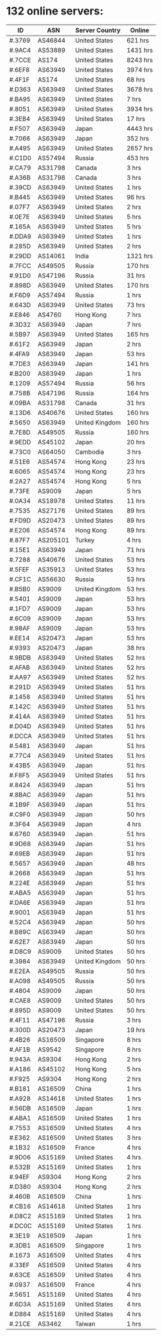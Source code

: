 # 132 online servers:

| ID | ASN | Server Country | Online |
| ------ | ------ | ------ | ------ |
| #.3769 | AS46844 | United States | 621 hrs |
| #.9AC4 | AS53889 | United States | 1431 hrs |
| #.7CCE | AS174 | United States | 8243 hrs |
| #.6EF8 | AS63949 | United States | 3974 hrs |
| #.4F1F | AS174 | United States | 68 hrs |
| #.D363 | AS63949 | United States | 3678 hrs |
| #.BA95 | AS63949 | United States | 7 hrs |
| #.8051 | AS63949 | United States | 3934 hrs |
| #.3EB4 | AS63949 | United States | 17 hrs |
| #.F507 | AS63949 | Japan | 4443 hrs |
| #.7066 | AS63949 | Japan | 352 hrs |
| #.A495 | AS63949 | United States | 2657 hrs |
| #.C1D0 | AS57494 | Russia | 453 hrs |
| #.CA79 | AS31798 | Canada | 3 hrs |
| #.A36B | AS31798 | Canada | 3 hrs |
| #.39CD | AS63949 | United States | 1 hrs |
| #.B445 | AS63949 | United States | 96 hrs |
| #.07F7 | AS63949 | United States | 2 hrs |
| #.0E7E | AS63949 | United States | 5 hrs |
| #.165A | AS63949 | United States | 5 hrs |
| #.DDA9 | AS63949 | United States | 1 hrs |
| #.285D | AS63949 | United States | 2 hrs |
| #.29DD | AS14061 | India | 1321 hrs |
| #.7FCC | AS49505 | Russia | 170 hrs |
| #.91D0 | AS47196 | Russia | 31 hrs |
| #.898D | AS63949 | United States | 170 hrs |
| #.F6D9 | AS57494 | Russia | 1 hrs |
| #.643D | AS63949 | United States | 73 hrs |
| #.E846 | AS4760 | Hong Kong | 7 hrs |
| #.3D32 | AS63949 | Japan | 7 hrs |
| #.5B97 | AS63949 | United States | 165 hrs |
| #.61F2 | AS63949 | Japan | 2 hrs |
| #.4FA9 | AS63949 | Japan | 53 hrs |
| #.7DE3 | AS63949 | Japan | 141 hrs |
| #.B200 | AS63949 | Japan | 1 hrs |
| #.1209 | AS57494 | Russia | 56 hrs |
| #.758B | AS47196 | Russia | 164 hrs |
| #.09BA | AS31798 | Canada | 31 hrs |
| #.13D6 | AS40676 | United States | 160 hrs |
| #.5650 | AS63949 | United Kingdom | 160 hrs |
| #.7E8D | AS49505 | Russia | 160 hrs |
| #.9EDD | AS45102 | Japan | 20 hrs |
| #.73C0 | AS64050 | Cambodia | 3 hrs |
| #.51E6 | AS54574 | Hong Kong | 23 hrs |
| #.6065 | AS54574 | Hong Kong | 23 hrs |
| #.2A27 | AS54574 | Hong Kong | 5 hrs |
| #.73FE | AS9009 | Japan | 5 hrs |
| #.0A34 | AS18978 | United States | 11 hrs |
| #.7535 | AS27176 | United States | 89 hrs |
| #.FD9D | AS20473 | United States | 89 hrs |
| #.E206 | AS54574 | Hong Kong | 89 hrs |
| #.87F7 | AS205101 | Turkey | 4 hrs |
| #.15E1 | AS63949 | Japan | 71 hrs |
| #.7288 | AS40676 | United States | 53 hrs |
| #.5FEF | AS35913 | United States | 53 hrs |
| #.CF1C | AS56630 | Russia | 53 hrs |
| #.B5B0 | AS9009 | United Kingdom | 53 hrs |
| #.5401 | AS9009 | Japan | 53 hrs |
| #.1FD7 | AS9009 | Japan | 53 hrs |
| #.6C09 | AS9009 | Japan | 53 hrs |
| #.98AF | AS9009 | Japan | 53 hrs |
| #.EE14 | AS20473 | Japan | 53 hrs |
| #.9393 | AS20473 | Japan | 38 hrs |
| #.9BDB | AS63949 | United States | 52 hrs |
| #.AFAB | AS63949 | United States | 52 hrs |
| #.AA97 | AS63949 | United States | 52 hrs |
| #.291D | AS63949 | United States | 51 hrs |
| #.1458 | AS63949 | United States | 51 hrs |
| #.142C | AS63949 | United States | 51 hrs |
| #.414A | AS63949 | United States | 51 hrs |
| #.D04D | AS63949 | United States | 51 hrs |
| #.DCCA | AS63949 | United States | 51 hrs |
| #.5481 | AS63949 | Japan | 51 hrs |
| #.77C4 | AS63949 | United States | 51 hrs |
| #.43B5 | AS63949 | Japan | 51 hrs |
| #.F8F5 | AS63949 | United States | 51 hrs |
| #.8424 | AS63949 | Japan | 51 hrs |
| #.8BAC | AS63949 | Japan | 51 hrs |
| #.1B9F | AS63949 | Japan | 51 hrs |
| #.C9F0 | AS63949 | Japan | 50 hrs |
| #.3F64 | AS63949 | Japan | 4 hrs |
| #.6760 | AS63949 | Japan | 51 hrs |
| #.9D68 | AS63949 | Japan | 51 hrs |
| #.69EB | AS63949 | Japan | 51 hrs |
| #.5657 | AS63949 | Japan | 48 hrs |
| #.2668 | AS63949 | Japan | 51 hrs |
| #.224E | AS63949 | Japan | 51 hrs |
| #.ABA5 | AS63949 | Japan | 51 hrs |
| #.DA6E | AS63949 | Japan | 51 hrs |
| #.9001 | AS63949 | Japan | 51 hrs |
| #.52C4 | AS63949 | Japan | 50 hrs |
| #.B89C | AS63949 | Japan | 50 hrs |
| #.62E7 | AS63949 | Japan | 50 hrs |
| #.D8C9 | AS9009 | United States | 50 hrs |
| #.3984 | AS63949 | United Kingdom | 50 hrs |
| #.E2EA | AS49505 | Russia | 50 hrs |
| #.A098 | AS49505 | Russia | 50 hrs |
| #.4804 | AS9009 | Japan | 50 hrs |
| #.CAE8 | AS9009 | United States | 50 hrs |
| #.895D | AS9009 | United States | 50 hrs |
| #.4F11 | AS47196 | Russia | 3 hrs |
| #.300D | AS20473 | Japan | 19 hrs |
| #.4B26 | AS16509 | Singapore | 8 hrs |
| #.AF1B | AS9542 | Singapore | 8 hrs |
| #.943A | AS9304 | Hong Kong | 2 hrs |
| #.A186 | AS45102 | Hong Kong | 5 hrs |
| #.F925 | AS9304 | Hong Kong | 2 hrs |
| #.B181 | AS16509 | China | 1 hrs |
| #.A928 | AS14618 | United States | 1 hrs |
| #.56DB | AS16509 | Japan | 1 hrs |
| #.ABA1 | AS16509 | United States | 1 hrs |
| #.7553 | AS16509 | United States | 4 hrs |
| #.E362 | AS16509 | United States | 3 hrs |
| #.1B32 | AS16509 | France | 4 hrs |
| #.9D06 | AS15169 | United States | 4 hrs |
| #.532B | AS15169 | United States | 1 hrs |
| #.94EF | AS9304 | Hong Kong | 2 hrs |
| #.D380 | AS9304 | Hong Kong | 2 hrs |
| #.460B | AS16509 | China | 1 hrs |
| #.CB16 | AS14618 | United States | 1 hrs |
| #.D8C2 | AS15169 | United States | 1 hrs |
| #.DC0C | AS15169 | United States | 1 hrs |
| #.3E19 | AS16509 | Japan | 1 hrs |
| #.3DB1 | AS16509 | Singapore | 1 hrs |
| #.1673 | AS16509 | United States | 4 hrs |
| #.33EF | AS16509 | United States | 4 hrs |
| #.63CE | AS16509 | United States | 4 hrs |
| #.0937 | AS16509 | France | 4 hrs |
| #.5651 | AS15169 | United States | 4 hrs |
| #.6D3A | AS15169 | United States | 4 hrs |
| #.D884 | AS15169 | United States | 4 hrs |
| #.21CE | AS3462 | Taiwan | 1 hrs |

